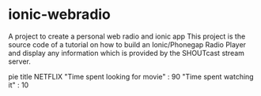 # ionic-webradio
A project to create a personal web radio and ionic app
This project is the source code of a tutorial on how to build an Ionic/Phonegap Radio Player and display any information which is provided by the SHOUTcast stream server.

pie title NETFLIX
         "Time spent looking for movie" : 90
         "Time spent watching it" : 10
